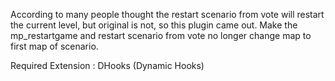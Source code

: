 According to many people thought the restart scenario from vote will restart the current level, but original is not, so this plugin came out.
Make the mp_restartgame and restart scenario from vote no longer change map to first map of scenario.


Required Extension : DHooks (Dynamic Hooks) 
